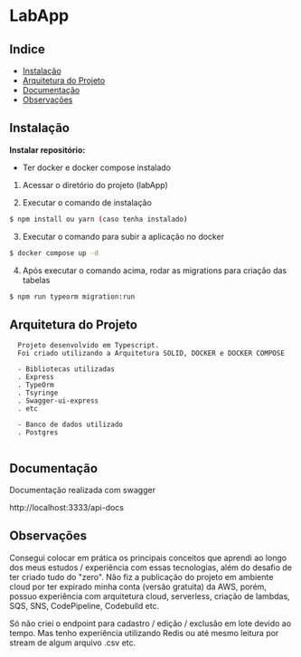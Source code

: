 # LabApp

## Indice

  - [Instalação](#instalação)
  - [Arquitetura do Projeto](#arquitetura-do-projeto)
  - [Documentação](#documentação)
  - [Observações](#obervações)

## Instalação
**Instalar repositório:**
  - Ter docker e docker compose instalado

  1. Acessar o diretório do projeto (labApp)

  2. Executar o comando de instalação 
```bash
$ npm install ou yarn (caso tenha instalado)
```
  3. Executar o comando para subir a aplicação no docker
```bash
$ docker compose up -d
```
  4. Após executar o comando acima, rodar as migrations para criação das tabelas

```bash
$ npm run typeorm migration:run
```

## Arquitetura do Projeto
```
  Projeto desenvolvido em Typescript.
  Foi criado utilizando a Arquitetura SOLID, DOCKER e DOCKER COMPOSE

  - Bibliotecas utilizadas
  . Express
  . TypeOrm
  . Tsyringe
  . Swagger-ui-express
  . etc

  - Banco de dados utilizado
  . Postgres
    
```


## Documentação 

  Documentação realizada com swagger

  http://localhost:3333/api-docs  


## Observações
  Consegui colocar em prática os principais conceitos que aprendi ao longo dos
  meus estudos / experiência com essas tecnologias, além do desafio de ter criado tudo do "zero".
  Não fiz a publicação do projeto em ambiente cloud por ter expirado minha conta (versão gratuita) da AWS, porém, 
  possuo experiência com arquitetura cloud, serverless, criação de lambdas, SQS, SNS, CodePipeline, Codebuild etc.

  Só não criei o endpoint para cadastro / edição / exclusão em lote devido ao tempo. Mas tenho experiência utilizando
  Redis ou até mesmo leitura por stream de algum arquivo .csv etc.

